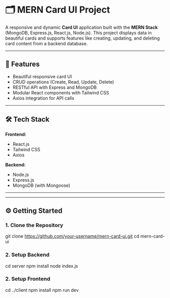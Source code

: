 # 🗂️ MERN Card UI Project

A responsive and dynamic **Card UI** application built with the **MERN Stack** (MongoDB, Express.js, React.js, Node.js). This project displays data in beautiful cards and supports features like creating, updating, and deleting card content from a backend database.

---

## 🚀 Features

- Beautiful responsive card UI
- CRUD operations (Create, Read, Update, Delete)
- RESTful API with Express and MongoDB
- Modular React components with Tailwind CSS
- Axios integration for API calls

---

## 🛠️ Tech Stack

**Frontend:**
- React.js
- Tailwind CSS
- Axios

**Backend:**
- Node.js
- Express.js
- MongoDB (with Mongoose)

---


---

## ⚙️ Getting Started

### 1. Clone the Repository

git clone https://github.com/your-username/mern-card-ui.git
cd mern-card-ui

### 2. Setup Backend

cd server
npm install
node index.js


### 2. Setup Frontend

cd ../client
npm install
npm run dev




